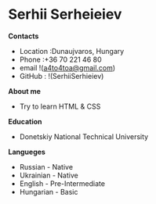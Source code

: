 # Serhii Serheieiev

**Contacts**

- Location :Dunaujvaros, Hungary
- Phone :+36 70 221 46 80
- email !(a4to4toa@gmail.com)
- GitHub : !(SerhiiSerhieiev)

**About me**

- Try to learn HTML & CSS

**Education**

- Donetskiy National Technical University

**Langueges**

- Russian - Native
- Ukrainian - Native
- English - Pre-Intermediate
- Hungarian - Basic
